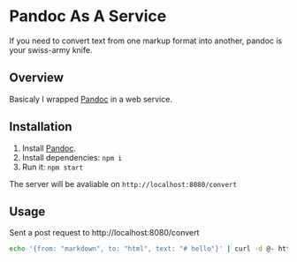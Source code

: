 # Pandoc As A Service
If you need to convert text from one markup format into another, pandoc is your swiss-army knife.

## Overview

Basicaly I wrapped [Pandoc](http://pandoc.org/) in a web service.

## Installation

1. Install [Pandoc](http://pandoc.org/installing.html).
2. Install dependencies: `npm i`
3. Run it: `npm start`

The server will be avaliable on `http://localhost:8080/convert`

## Usage

Sent a post request to http://localhost:8080/convert

~~~ bash
echo '{from: "markdown", to: "html", text: "# hello"}' | curl -d @- http://localhost:8080/convert 
~~~
